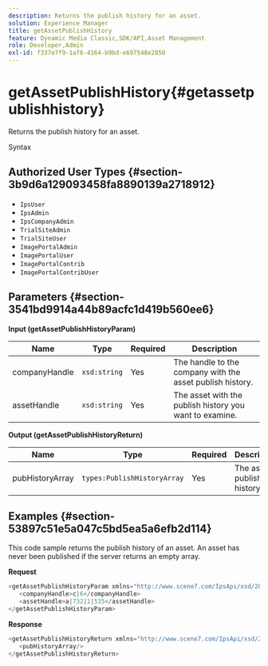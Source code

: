 ```yaml
---
description: Returns the publish history for an asset.
solution: Experience Manager
title: getAssetPublishHistory
feature: Dynamic Media Classic,SDK/API,Asset Management
role: Developer,Admin
exl-id: f337e7f9-1af6-4164-b9bd-e697548e2850
---
```

# getAssetPublishHistory{#getassetpublishhistory}

Returns the publish history for an asset.

 Syntax 

## Authorized User Types {#section-3b9d6a129093458fa8890139a2718912}

* `IpsUser` 
* `IpsAdmin` 
* `IpsCompanyAdmin` 
* `TrialSiteAdmin` 
* `TrialSiteUser` 
* `ImagePortalAdmin` 
* `ImagePortalUser` 
* `ImagePortalContrib` 
* `ImagePortalContribUser`

## Parameters {#section-3541bd9914a44b89acfc1d419b560ee6}

**Input (getAssetPublishHistoryParam)** 

|  Name  | Type  | Required  | Description  |
|---|---|---|---|
|  companyHandle  | `xsd:string`  | Yes  | The handle to the company with the asset publish history.  |
|  assetHandle  | `xsd:string`  | Yes  | The asset with the publish history you want to examine.  |

**Output (getAssetPublishHistoryReturn)** 

|  Name  | Type  | Required  | Description  |
|---|---|---|---|
|  pubHistoryArray  | `types:PublishHistoryArray`  | Yes  | The asset's publish history.  |

## Examples {#section-53897c51e5a047c5bd5ea5a6efb2d114}

This code sample returns the publish history of an asset. An asset has never been published if the server returns an empty array.

**Request** 

```java
<getAssetPublishHistoryParam xmlns="http://www.scene7.com/IpsApi/xsd/2008-01-15">
   <companyHandle>c|6</companyHandle>
   <assetHandle>a|732|1|535</assetHandle>
</getAssetPublishHistoryParam>
```

**Response** 

```java
<getAssetPublishHistoryReturn xmlns="http://www.scene7.com/IpsApi/xsd/2008-01-15">
   <pubHistoryArray/>
</getAssetPublishHistoryReturn>
```
